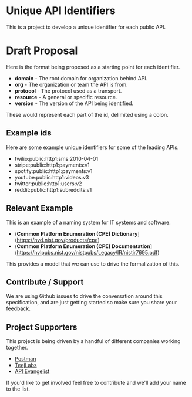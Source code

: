 # Unique API Identifiers
This is a project to develop a unique identifier for each public API.

# Draft Proposal
Here is the format being proposed as a starting point for each identifier.

- **domain** - The root domain for organization behind API.
- **org** - The organization or team the API is from.
- **protocol** - The protocol used as a transport.
- **resource** - A general or specific resource.
- **version** - The version of the API being identified.

These would represent each part of the id, delimited using a colon.

## Example ids
Here are some example unique identifiers for some of the leading APIs.

- twilio:public:http1:sms:2010-04-01
- stripe:public:http1:payments:v1
- spotify:public:http1:payments:v1
- youtube:public:http1:videos:v3
- twitter:public:http1:users:v2
- reddit:public:http1:subreddits:v1

## Relevant Example
This is an example of a naming system for IT systems and software.

- (**Common Platform Enumeration (CPE) Dictionary**](https://nvd.nist.gov/products/cpe)
- (**Common Platform Enumeration (CPE) Documentation**](https://nvlpubs.nist.gov/nistpubs/Legacy/IR/nistir7695.pdf)

This provides a model that we can use to drive the formalization of this.

## Contribute / Support
We are using Github issues to drive the conversation around this specification, and are just getting started so make sure you share your feedback.

## Project Supporters
This project is being driven by a handful of different companies working together.

- [Postman](https://postman.com)
- [TeejLabs](https://apidiscovery.teejlab.com/)
- [API Evangelist](https://apievangelist.com)

If you'd like to get involved feel free to contribute and we'll add your name to the list.
